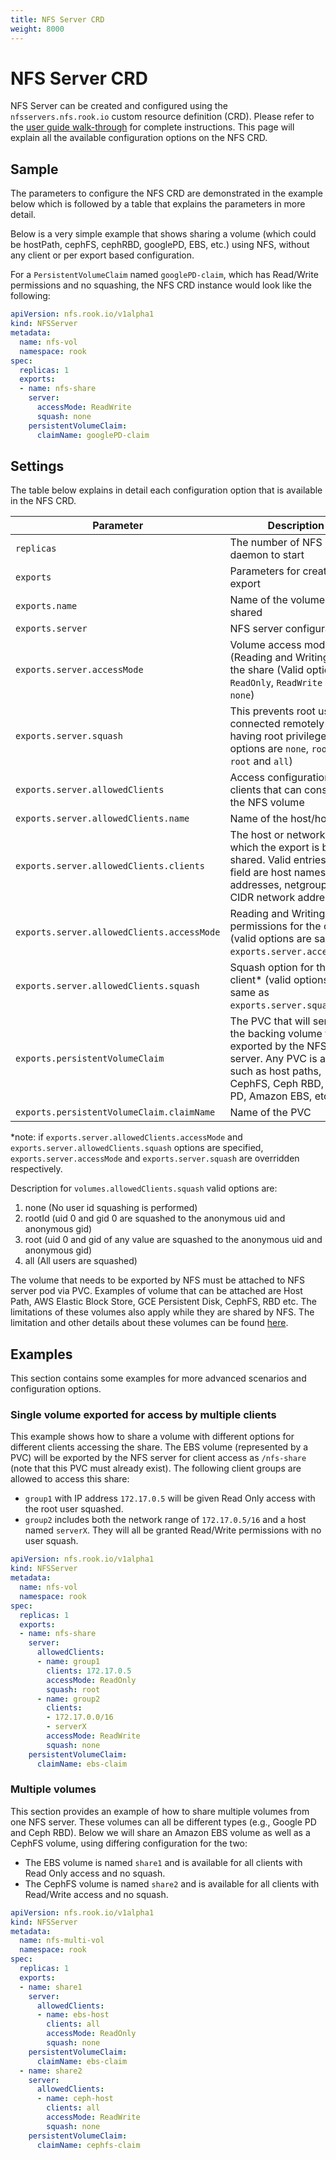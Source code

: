 ```yaml
---
title: NFS Server CRD
weight: 8000
---
```


# NFS Server CRD

NFS Server can be created and configured using the `nfsservers.nfs.rook.io` custom resource definition (CRD).
Please refer to the [user guide walk-through](nfs.md) for complete instructions.
This page will explain all the available configuration options on the NFS CRD.

## Sample

The parameters to configure the NFS CRD are demonstrated in the example below which is followed by a table that explains the parameters in more detail.

Below is a very simple example that shows sharing a volume (which could be hostPath, cephFS, cephRBD, googlePD, EBS, etc.) using NFS, without any client or per export based configuration.

For a `PersistentVolumeClaim` named `googlePD-claim`, which has Read/Write permissions and no squashing, the NFS CRD instance would look like the following:

```yaml
apiVersion: nfs.rook.io/v1alpha1
kind: NFSServer
metadata:
  name: nfs-vol
  namespace: rook
spec:
  replicas: 1
  exports:
  - name: nfs-share
    server:
      accessMode: ReadWrite
      squash: none
    persistentVolumeClaim:
      claimName: googlePD-claim
```

## Settings

The table below explains in detail each configuration option that is available in the NFS CRD.

| Parameter                                 | Description                              | Default                       |
|-------------------------------------------|------------------------------------------|-------------------------------|
| `replicas`                                | The number of NFS daemon to start        | `1`                           |
| `exports`                                 | Parameters for creating an export        | `<empty>`                      |
| `exports.name`                            | Name of the volume being shared          | `<empty>`                      |
| `exports.server`                          | NFS server configuration                 | `<empty>`                      |
| `exports.server.accessMode` | Volume access modes (Reading and Writing) for the share (Valid options are `ReadOnly`, `ReadWrite` and `none`) | `ReadWrite` |
| `exports.server.squash` | This prevents root users connected remotely from having root privileges (valid options are `none`, `rootId`, `root` and `all`) | `none` |
| `exports.server.allowedClients`           | Access configuration for clients that can consume the NFS volume         | `<empty>` |
| `exports.server.allowedClients.name`      | Name of the host/hosts                                                   | `<empty>` |
| `exports.server.allowedClients.clients`   | The host or network to which the export is being shared. Valid entries for this field are host names, IP addresses, netgroups, and CIDR network addresses. | `<empty>` |
| `exports.server.allowedClients.accessMode` | Reading and Writing permissions for the client* (valid options are same as `exports.server.accessMode`) | `ReadWrite` |
| `exports.server.allowedClients.squash`    | Squash option for the client* (valid options are same as `exports.server.squash`)    | `none`     |
| `exports.persistentVolumeClaim`      | The PVC that will serve as the backing volume to be exported by the NFS server. Any PVC is allowed, such as host paths, CephFS, Ceph RBD, Google PD, Amazon EBS, etc.. | `<empty>` |
| `exports.persistentVolumeClaim.claimName` | Name of the PVC                                         | `<empty>`    |

*note: if `exports.server.allowedClients.accessMode` and `exports.server.allowedClients.squash` options are specified, `exports.server.accessMode` and `exports.server.squash` are overridden respectively.

Description for `volumes.allowedClients.squash` valid options are:
1. none     (No user id squashing is performed)
2. rootId   (uid 0 and gid 0 are squashed to the anonymous uid and anonymous gid)
3. root     (uid 0 and gid of any value are squashed to the anonymous uid and anonymous gid)
4. all      (All users are squashed)

The volume that needs to be exported by NFS must be attached to NFS server pod via PVC. Examples of volume that can be attached are Host Path, AWS Elastic Block Store, GCE Persistent Disk, CephFS, RBD etc. The limitations of these volumes also apply while they are shared by NFS. The limitation and other details about these volumes can be found [here](https://kubernetes.io/docs/concepts/storage/persistent-volumes/).

## Examples

This section contains some examples for more advanced scenarios and configuration options.

### Single volume exported for access by multiple clients

This example shows how to share a volume with different options for different clients accessing the share.
The EBS volume (represented by a PVC) will be exported by the NFS server for client access as `/nfs-share` (note that this PVC must already exist).
The following client groups are allowed to access this share:
* `group1` with IP address `172.17.0.5` will be given Read Only access with the root user squashed.
* `group2` includes both the network range of `172.17.0.5/16` and a host named `serverX`.  They will all be granted Read/Write permissions with no user squash.

```yaml
apiVersion: nfs.rook.io/v1alpha1
kind: NFSServer
metadata:
  name: nfs-vol
  namespace: rook
spec:
  replicas: 1
  exports:
  - name: nfs-share
    server:
      allowedClients:
      - name: group1
        clients: 172.17.0.5
        accessMode: ReadOnly
        squash: root
      - name: group2
        clients:
        - 172.17.0.0/16
        - serverX
        accessMode: ReadWrite
        squash: none
    persistentVolumeClaim:
      claimName: ebs-claim
```

### Multiple volumes

This section provides an example of how to share multiple volumes from one NFS server.
These volumes can all be different types (e.g., Google PD and Ceph RBD).
Below we will share an Amazon EBS volume as well as a CephFS volume, using differing configuration for the two:
* The EBS volume is named `share1` and is available for all clients with Read Only access and no squash.
* The CephFS volume is named `share2` and is available for all clients with Read/Write access and no squash.

```yaml
apiVersion: nfs.rook.io/v1alpha1
kind: NFSServer
metadata:
  name: nfs-multi-vol
  namespace: rook
spec:
  replicas: 1
  exports:
  - name: share1
    server:
      allowedClients:
      - name: ebs-host
        clients: all
        accessMode: ReadOnly
        squash: none
    persistentVolumeClaim:
      claimName: ebs-claim
  - name: share2
    server:
      allowedClients:
      - name: ceph-host
        clients: all
        accessMode: ReadWrite
        squash: none
    persistentVolumeClaim:
      claimName: cephfs-claim
```
